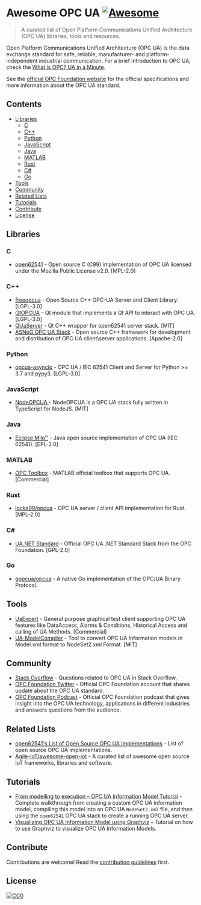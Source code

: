 # Awesome OPC UA [![Awesome](https://cdn.rawgit.com/sindresorhus/awesome/d7305f38d29fed78fa85652e3a63e154dd8e8829/media/badge.svg)](https://github.com/sindresorhus/awesome)

> A curated list of Open Platform Communications Unified Architecture (OPC UA) libraries, tools and resources. 

Open Platform Communications Unified Architecture (OPC UA) is the data exchange standard for  safe, reliable, manufacturer- and platform-independent industrial communication. 
For a brief introduction to OPC UA, check the [What is OPC? UA in a Minute](https://www.youtube.com/watch?v=-tDGzwsBokY).

See the [official OPC Foundation website](https://opcfoundation.org/about/opc-technologies/opc-ua/) for the official specifications and more information about the OPC UA standard.

## Contents

- [Libraries](#libraries)
  - [C](#c)
  - [C++](#c-1)
  - [Python](#python)
  - [JavaScript](#javascript)
  - [Java](#java)
  - [MATLAB](#matlab)
  - [Rust](#rust)
  - [C#](#c-2)
  - [Go](#go)
- [Tools](#tools) 
- [Community](#community)
- [Related Lists](#related-lists)
- [Tutorials](#tutorials)
- [Contribute](#contribute)
- [License](#license)

## Libraries

### C 
- [open62541](https://open62541.org/) - Open source C (C99) implementation of OPC UA licensed under the Mozilla Public License v2.0.
 [MPL-2.0] 

### C++
- [freeopcua](https://github.com/FreeOpcUa/freeopcua) - Open Source C++ OPC-UA Server and Client Library. [LGPL-3.0]
- [QtOPCUA](https://doc.qt.io/QtOPCUA/index.html) - Qt module that implements a Qt API to interact with OPC UA. [LGPL-3.0]
- [QUaServer](https://github.com/juangburgos/QUaServer) -  Qt C++ wrapper for open62541 server stack. [MIT]
- [ASNeG OPC UA Stack](https://asneg.github.io/projects/opcuastack) - Open source C++ framework for development and distribution of OPC UA client\server applications. [Apache-2.0]

### Python
- [opcua-asyncio](https://github.com/FreeOpcUa/opcua-asyncio) - OPC UA / IEC 62541 Client and Server for Python >= 3.7 and pypy3. [LGPL-3.0]

### JavaScript
- [NodeOPCUA ](http://node-opcua.github.io/) - NodeOPCUA is a OPC UA stack fully written in TypeScript for NodeJS. [MIT]

### Java
- [Eclipse Milo™](https://github.com/eclipse/milo) - Java open source implementation of OPC UA (IEC 62541).  [EPL-2.0]

### MATLAB
- [OPC Toolbox](https://www.mathworks.com/help/opc/index.html) - MATLAB official toolbox that supports OPC UA. [Commercial]

### Rust
- [locka99/opcua](https://github.com/locka99/opcua) - OPC UA server / client API implementation for Rust. [MPL-2.0]

### C#
- [UA.NET Standard](https://github.com/OPCFoundation/UA-.NETStandard) - Official OPC UA .NET Standard Stack from the OPC Foundation. [GPL-2.0]

### Go
- [gopcua/opcua](https://github.com/gopcua/opcua) - A native Go implementation of the OPC/UA Binary Protocol.

## Tools 
- [UaExpert](https://www.unified-automation.com/products/development-tools/uaexpert.html) - General purpose graphical test client supporting OPC UA features like DataAccess, Alarms & Conditions, Historical Access and calling of UA Methods. [Commercial]
- [UA-ModelCompiler](https://github.com/OPCFoundation/UA-ModelCompiler) - Tool to convert OPC UA Information models in Model.xml format to NodeSet2.xml Format. [MIT]

## Community

- [Stack Overflow](https://stackoverflow.com/tags/opc-ua) - Questions related to OPC UA in Stack Overflow. 
- [OPC Foundation Twitter](https://twitter.com/OPCFoundation) - Official OPC Foundation account that shares update about the OPC UA standard.
- [OPC Foundation Podcast](https://opcfoundation.org/resources/podcast/) - Official OPC Foundation podcast that gives insight into the OPC UA technology, applications in different industries and answers questions from the audience.

## Related Lists

- [open62541's List of Open Source OPC UA Implementations](https://github.com/open62541/open62541/wiki/List-of-Open-Source-OPC-UA-Implementations) - List of open source OPC UA implementations.
- [Agile-IoT/awesome-open-iot](https://github.com/Agile-IoT/awesome-open-iot) - A curated list of awesome open source IoT frameworks, libraries and software.

## Tutorials 
- [From modelling to execution – OPC UA Information Model Tutorial](https://opcua.rocks/from-modelling-to-execution-opc-ua-information-model-tutorial/) - Complete walkthrough from creating a custom OPC UA information model, compiling this model into an OPC UA `NodeSet2.xml` file, and then using the `open62541` OPC UA stack to create a running OPC UA server.
- [Visualizing OPC UA Information Model using Graphviz](https://opcua.rocks/visualizing-opc-ua-information-model-using-graphviz/) - Tutorial on how to use Graphviz to visualize OPC UA Information Models.

## Contribute

Contributions are welcome! Read the [contribution guidelines](CONTRIBUTING.md) first.


## License

[![CC0](http://mirrors.creativecommons.org/presskit/buttons/88x31/svg/cc-zero.svg)](http://creativecommons.org/publicdomain/zero/1.0)
